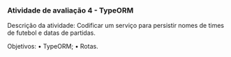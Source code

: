 ### Atividade de avaliação 4 - TypeORM

Descrição da atividade: Codificar um serviço para persistir nomes de times de futebol e datas de partidas.

Objetivos:
  • TypeORM;
  • Rotas.
